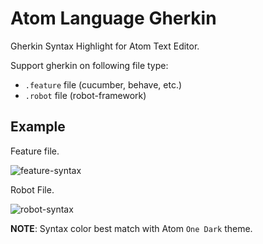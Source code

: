 # Atom Language Gherkin

Gherkin Syntax Highlight for Atom Text Editor.

Support gherkin on following file type:
* `.feature` file (cucumber, behave, etc.)
* `.robot` file (robot-framework)

## Example

Feature file.

![feature-syntax ](https://raw.githubusercontent.com/gigapixel/atom-language-gherkin/master/screenshots/feature-syntax.png)

Robot File.

![robot-syntax](https://raw.githubusercontent.com/gigapixel/atom-language-gherkin/master/screenshots/robot-syntax.png)

__NOTE__: Syntax color best match with Atom `One Dark` theme.
